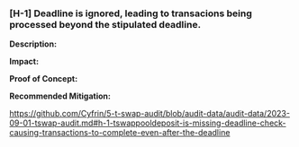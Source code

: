 ### [H-1] Deadline is ignored, leading to transacions being processed beyond the stipulated deadline.

**Description:** 

**Impact:** 

**Proof of Concept:**

**Recommended Mitigation:** 





https://github.com/Cyfrin/5-t-swap-audit/blob/audit-data/audit-data/2023-09-01-tswap-audit.md#h-1-tswappooldeposit-is-missing-deadline-check-causing-transactions-to-complete-even-after-the-deadline
